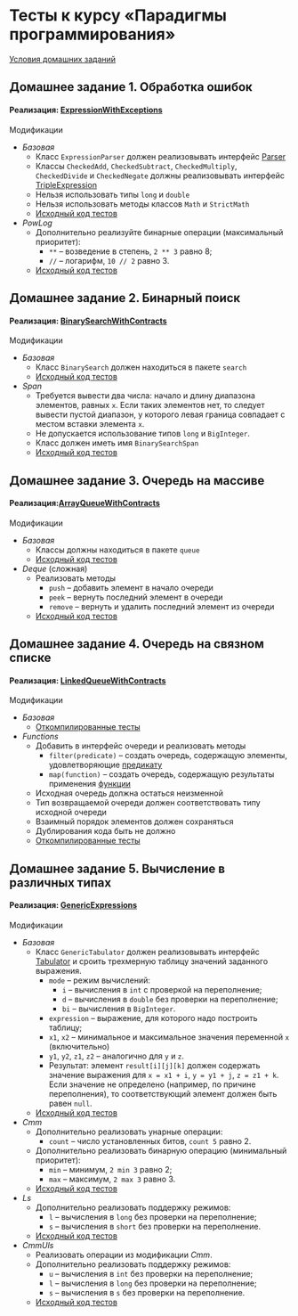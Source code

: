 # Тесты к курсу «Парадигмы программирования»

[Условия домашних заданий](http://www.kgeorgiy.info/courses/paradigms/homeworks.html)

Домашнее задание 1. Обработка ошибок
----

#### Реализация: [ExpressionWithExceptions](https://github.com/maxim092001/Itmo-University/tree/master/paradigms/parsing_expression)
Модификации
 * *Базовая*
    * Класс `ExpressionParser` должен реализовывать интерфейс
        [Parser](https://github.com/maxim092001/Itmo-University/blob/master/paradigms/parsing_expression/expression/parser/Parser.java)
    * Классы `CheckedAdd`, `CheckedSubtract`, `CheckedMultiply`,
        `CheckedDivide` и `CheckedNegate` должны реализовывать интерфейс
        [TripleExpression](https://github.com/maxim092001/Itmo-University/blob/master/paradigms/parsing_expression/expression/TripleExpression.java)
    * Нельзя использовать типы `long` и `double`
    * Нельзя использовать методы классов `Math` и `StrictMath`
    * [Исходный код тестов](https://github.com/maxim092001/Itmo-University/blob/master/paradigms/parsing_expression/test/ExceptionsTest.java)
 * *PowLog*
    * Дополнительно реализуйте бинарные операции (максимальный приоритет):
        * `**` – возведение в степень, `2 ** 3` равно 8;
        * `//` – логарифм, `10 // 2` равно 3.
    * [Исходный код тестов](https://github.com/maxim092001/Itmo-University/blob/master/paradigms/parsing_expression/test/ExceptionsPowLogTest.java)

Домашнее задание 2. Бинарный поиск
----

#### Реализация: [BinarySearchWithContracts](https://github.com/maxim092001/Itmo-University/tree/master/paradigms/binary-search-contract)

Модификации
 * *Базовая*
    * Класс `BinarySearch` должен находиться в пакете `search`
    * [Исходный код тестов](https://github.com/maxim092001/Itmo-University/blob/master/paradigms/binary-search-contract/search/BinarySearchTest.java)
 * *Span*
    * Требуется вывести два числа: начало и длину диапазона элементов,
      равных `x`. Если таких элементов нет, то следует вывести
      пустой диапазон, у которого левая граница совпадает с местом
      вставки элемента `x`.
    * Не допускается использование типов `long` и `BigInteger`.
    * Класс должен иметь имя `BinarySearchSpan`
    * [Исходный код тестов](https://github.com/maxim092001/Itmo-University/blob/master/paradigms/binary-search-contract/search/BinarySearchSpanTest.java)

Домашнее задание 3. Очередь на  массиве
----

#### Реализация:[ArrayQueueWithContracts](https://github.com/maxim092001/Itmo-University/tree/master/paradigms/queue-contract)
Модификации
 * *Базовая*
    * Классы должны находиться в пакете `queue`
    * [Исходный код тестов](https://github.com/maxim092001/Itmo-University/tree/master/paradigms/queue-contract/queue/ArrayQueueTest.java)
 * *Deque* (сложная)
    * Реализовать методы
        * `push` – добавить элемент в начало очереди
        * `peek` – вернуть последний элемент в очереди
        * `remove` – вернуть и удалить последний элемент из очереди
    * [Исходный код тестов](https://github.com/maxim092001/Itmo-University/tree/master/paradigms/queue-contract/queue/ArrayQueueDequeTest.java)

Домашнее задание 4. Очередь на связном списке
----

#### Реализация: [LinkedQueueWithContracts](https://github.com/maxim092001/Itmo-University/tree/master/paradigms/queue2.0-contract)

Модификации
 * *Базовая*
    * [Откомпилированные тесты](https://github.com/maxim092001/Itmo-University/tree/master/paradigms/queue2.0-contract/QueueTest.jar)
 * *Functions*
    * Добавить в интерфейс очереди и реализовать методы
        * `filter(predicate)` – создать очередь, содержащую элементы, удовлетворяющие
            [предикату](https://docs.oracle.com/en/java/javase/11/docs/api/java.base/java/util/function/Predicate.html)
        * `map(function)` – создать очередь, содержащую результаты применения
            [функции](https://docs.oracle.com/en/java/javase/11/docs/api/java.base/java/util/function/Function.html)
    * Исходная очередь должна остаться неизменной
    * Тип возвращаемой очереди должен соответствовать типу исходной очереди
    * Взаимный порядок элементов должен сохраняться
    * Дублирования кода быть не должно
    * [Откомпилированные тесты](https://github.com/maxim092001/Itmo-University/tree/master/paradigms/queue2.0-contract/QueueFunctionsTest.jar)

Домашнее задание 5. Вычисление в различных типах
----

#### Реализация: [GenericExpressions](https://github.com/maxim092001/Itmo-University/tree/master/paradigms/parse-generic)

Модификации
 * *Базовая*
    * Класс `GenericTabulator` должен реализовывать интерфейс
      [Tabulator](https://github.com/maxim092001/Itmo-University/tree/master/paradigms/parse-generic/expression/generic/Tabulator.java) и
      сроить трехмерную таблицу значений заданного выражения.
        * `mode` – режим вычислений:
           * `i` – вычисления в `int` с проверкой на переполнение;
           * `d` – вычисления в `double` без проверки на переполнение;
           * `bi` – вычисления в `BigInteger`.
        * `expression` – выражение, для которого надо построить таблицу;
        * `x1`, `x2` – минимальное и максимальное значения переменной `x` (включительно)
        * `y1`, `y2`, `z1`, `z2` – аналогично для `y` и `z`.
        * Результат: элемент `result[i][j][k]` должен содержать
          значение выражения для `x = x1 + i`, `y = y1 + j`, `z = z1 + k`.
          Если значение не определено (например, по причине переполнения),
          то соответствующий элемент должен быть равен `null`.
    * [Исходный код тестов](https://github.com/maxim092001/Itmo-University/tree/master/paradigms/parse-generic/expression/generic/GenericTest.java)
 * *Сmm*
    * Дополнительно реализовать унарные операции:
        * `count` – число установленных битов, `count 5` равно 2.
    * Дополнительно реализовать бинарную операцию (минимальный приоритет):
        * `min` – минимум, `2 min 3` равно 2;
        * `max` – максимум, `2 max 3` равно 3.
    * [Исходный код тестов](https://github.com/maxim092001/Itmo-University/tree/master/paradigms/parse-generic/expression/generic/GenericCmmTest.java)
 * *Ls*
    * Дополнительно реализовать поддержку режимов:
        * `l` – вычисления в `long` без проверки на переполнение;
        * `s` – вычисления в `short` без проверки на переполнение.
    * [Исходный код тестов](https://github.com/maxim092001/Itmo-University/tree/master/paradigms/parse-generic/expression/generic/GenericLsTest.java)
 * *CmmUls*
    * Реализовать операции из модификации *Cmm*.
    * Дополнительно реализовать поддержку режимов:
        * `u` – вычисления в `int` без проверки на переполнение;
        * `l` – вычисления в `long` без проверки на переполнение;
        * `s` – вычисления в `s` без проверки на переполнение.
    * [Исходный код тестов](https://github.com/maxim092001/Itmo-University/tree/master/paradigms/parse-generic/expression/generic/GenericCmmUlsTest.java)